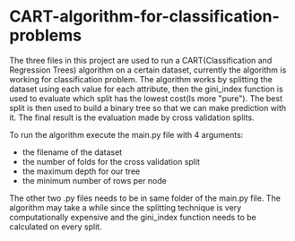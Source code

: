 # CART-algorithm-for-classification-problems
The three files in this project are used to run a CART(Classification and Regression Trees) algorithm on a certain dataset, currently the algorithm is working for classification problem.
The algorithm works by splitting the dataset using each value for each attribute, then the gini_index function is used to evaluate which split has the lowest cost(Is more "pure").
The best split is then used to build a binary tree so that we can make prediction with it.
The final result is the evaluation made by cross validation splits.

To run the algorithm execute the main.py file with 4 arguments:

* the filename of the dataset
* the number of folds for the cross validation split
* the maximum depth for our tree
* the minimum number of rows per node

The other two .py files needs to be in same folder of the main.py file.
The algorithm may take a while since the splitting technique is very computationally expensive and the gini_index function needs to be calculated on every split.
